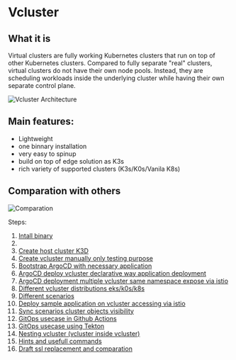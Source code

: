 # Vcluster

## What it is
Virtual clusters are fully working Kubernetes clusters that run on top of other Kubernetes clusters. Compared to fully separate "real" clusters, virtual clusters do not have their own node pools. Instead, they are scheduling workloads inside the underlying cluster while having their own separate control plane.

![Vcluster Architecture](https://www.vcluster.com/docs/media/diagrams/vcluster-architecture.svg)


## Main features:

- Lightweight 
- one binnary installation
- very easy to spinup
- build on top of edge solution as K3s
- rich variety of supported clusters (K3s/K0s/Vanila K8s)

## Comparation with others

![Comparation](https://www.vcluster.com/docs/media/vcluster-comparison.png)


Steps:
1. [Intall binary](./doc/INSTALL.md)
2. 
3. [Create host cluster K3D](./doc/HOST-CLUSTER.md)
4. [Create vcluster manually only testing purpose](./doc/VIRTUAL-CLUSTER.md)
5. [Bootstrap ArgoCD with necessary application](./doc/ARGOCD-INSTALL.md)
6. [ArgoCD deploy vcluster declarative way application deployment](./doc/ARGO-DEPLOYMENT.md)
7. [ArgoCD deployment multiple vcluster same namespace expose via istio](./doc/ARGOCD-MULTIPLE-VCLUSTER.md)
8. [Different vcluster distributions eks/k0s/k8s](./doc/VARIETY-OF-DISTROS.md)
9. [Different scenarios](./doc/VCLUSTER-SCENARIOS.md)
10. [Deploy sample application on vcluster accessing via istio](./SAMPLE-APPS-VCLUSTER.md)
11. [Sync scenarios cluster objects visibility](./doc/SYNC-OPTIONS.md)
12. [GitOps usecase in Github Actions](./doc/PIPELINE-EXAMPLE1.md)
13. [GitOps usecase using Tekton](./doc/PIPELINE-EXAMPLE2.md)
14. [Nesting vcluster (vcluster inside vcluster)](./doc/NESTING-VCLUSTER.md)
15. [Hints and usefull commands](./doc/HINTS.md)
16. [Draft ssl replacement and comparation](./doc/CERTIFICATE-REPLACEMENT-ATTEMPT.md)